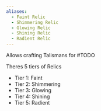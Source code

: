 ```yaml
---
aliases:
  - Faint Relic
  - Shimmering Relic
  - Glowing Relic
  - Shining Relic
  - Radient Relic
---
```


Allows crafting Talismans for #TODO

Theres 5 tiers of Relics
- Tier 1: Faint
- Tier 2: Shimmering
- Tier 3: Glowing
- Tier 4: Shining
- Tier 5: Radient